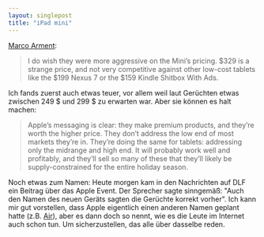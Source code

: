```yaml
---
layout: singlepost
title: "iPad mini"
---
```


[Marco Arment](http://www.marco.org/2012/10/23/assorted-event-thoughts):

> I do wish they were more aggressive on the Mini’s pricing. $329 is a strange price, and not very competitive against other low-cost tablets like the $199 Nexus 7 or the $159 Kindle Shitbox With Ads.

Ich fands zuerst auch etwas teuer, vor allem weil laut Gerüchten etwas zwischen 249 $ und 299 $ zu erwarten war. Aber sie können es halt machen:

> Apple’s messaging is clear: they make premium products, and they’re worth the higher price. They don’t address the low end of most markets they’re in. They’re doing the same for tablets: addressing only the midrange and high end. It will probably work well and profitably, and they’ll sell so many of these that they’ll likely be supply-constrained for the entire holiday season.

Noch etwas zum Namen: Heute morgen kam in den Nachrichten auf DLF ein Beitrag über das Apple Event. Der Sprecher sagte sinngemäß: "Auch den Namen des neuen Geräts sagten die Gerüchte korrekt vorher". Ich kann mir gut vorstellen, dass Apple eigentlich einen anderen Namen geplant hatte (z.B. [Air](http://daringfireball.net/linked/2012/10/10/ipad-wifi-only)), aber es dann doch so nennt, wie es die Leute im Internet auch schon tun. Um sicherzustellen, das alle über dasselbe reden.